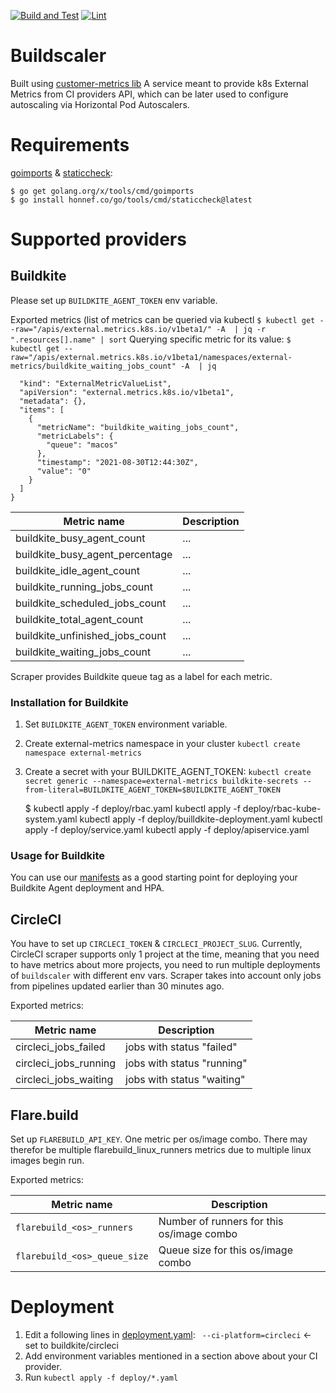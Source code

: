 [![Build and Test](https://github.com/elotl/buildscaler/actions/workflows/build.yml/badge.svg)](https://github.com/elotl/buildscaler/actions/workflows/build.yml)
[![Lint](https://github.com/elotl/buildscaler/actions/workflows/lint.yml/badge.svg)](https://github.com/elotl/buildscaler/actions/workflows/lint.yml)
# Buildscaler

Built using [customer-metrics
lib](https://github.com/kubernetes-sigs/custom-metrics-apiserver) A service
meant to provide k8s External Metrics from CI providers API, which can be
later used to configure autoscaling via Horizontal Pod Autoscalers.

# Requirements

[goimports](https://pkg.go.dev/golang.org/x/tools/cmd/goimports) &
[staticcheck](https://staticcheck.io/docs/):

    $ go get golang.org/x/tools/cmd/goimports
    $ go install honnef.co/go/tools/cmd/staticcheck@latest

# Supported providers

## Buildkite

Please set up `BUILDKITE_AGENT_TOKEN` env variable.

Exported metrics (list of metrics can be queried via kubectl `$ kubectl get --raw="/apis/external.metrics.k8s.io/v1beta1/" -A  | jq -r ".resources[].name" | sort`
Querying specific metric for its value: 
`$ kubectl get --raw="/apis/external.metrics.k8s.io/v1beta1/namespaces/external-metrics/buildkite_waiting_jobs_count" -A  | jq` 
```bash{
  "kind": "ExternalMetricValueList",
  "apiVersion": "external.metrics.k8s.io/v1beta1",
  "metadata": {},
  "items": [
    {
      "metricName": "buildkite_waiting_jobs_count",
      "metricLabels": {
        "queue": "macos"
      },
      "timestamp": "2021-08-30T12:44:30Z",
      "value": "0"
    }
  ]
}
```

| Metric name                     | Description |
|---------------------------------|-------------|
| buildkite_busy_agent_count      | ...         |
| buildkite_busy_agent_percentage | ...         |
| buildkite_idle_agent_count      | ...         |
| buildkite_running_jobs_count    | ...         |
| buildkite_scheduled_jobs_count  | ...         |
| buildkite_total_agent_count     | ...         |
| buildkite_unfinished_jobs_count | ...         |
| buildkite_waiting_jobs_count    | ...         |

Scraper provides Buildkite queue tag as a label for each metric.

### Installation for Buildkite

1. Set `BUILDKITE_AGENT_TOKEN` environment variable.
2. Create external-metrics namespace in your cluster `kubectl create namespace external-metrics`
3. Create a secret with your BUILDKITE_AGENT_TOKEN: `kubectl create secret generic --namespace=external-metrics buildkite-secrets --from-literal=BUILDKITE_AGENT_TOKEN=$BUILDKITE_AGENT_TOKEN`


    $ kubectl apply -f deploy/rbac.yaml
      kubectl apply -f deploy/rbac-kube-system.yaml
      kubectl apply -f deploy/builldkite-deployment.yaml
      kubectl apply -f deploy/service.yaml
      kubectl apply -f deploy/apiservice.yaml

### Usage for Buildkite
You can use our [manifests](examples/buildkite) as a good starting point for deploying your Buildkite Agent deployment and HPA.

## CircleCI

You have to set up `CIRCLECI_TOKEN` & `CIRCLECI_PROJECT_SLUG`. Currently,
CircleCI scraper supports only 1 project at the time, meaning that you need
to have metrics about more projects, you need to run multiple deployments of
`buildscaler` with different env vars.  Scraper takes into account only jobs
from pipelines updated earlier than 30 minutes ago.

Exported metrics:

| Metric name           | Description                |
|-----------------------|----------------------------|
| circleci_jobs_failed  | jobs with status "failed"  |
| circleci_jobs_running | jobs with status "running" |
| circleci_jobs_waiting | jobs with status "waiting" |

## Flare.build

Set up `FLAREBUILD_API_KEY`. One metric per os/image combo. There may therefor
be multiple flarebuild_linux_runners metrics due to multiple linux images begin
run.

Exported metrics:

| Metric name                  | Description                               |
|------------------------------|-------------------------------------------|
| `flarebuild_<os>_runners`    | Number of runners for this os/image combo |
| `flarebuild_<os>_queue_size` | Queue size for this os/image combo        |


# Deployment

1. Edit a following lines in [deployment.yaml](deploy/deployment.yaml): ` --ci-platform=circleci` <- set to buildkite/circleci
2. Add environment variables mentioned in a section above about your CI provider.
3. Run `kubectl apply -f deploy/*.yaml`
